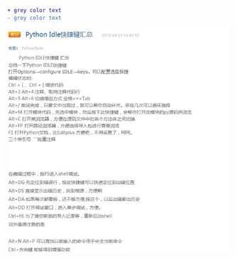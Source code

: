 ```diff
+ grey color text
- grey color text
```

![1](https://github.com/ZGG2016/test/blob/master/IDLE%20%E5%BF%AB%E6%8D%B7%E9%94%AE.jpg?raw=true)


